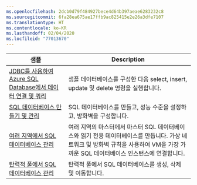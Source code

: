 ```yaml
---
ms.openlocfilehash: 2dcb0d79f484927bece4d64b397aeae6283232c8
ms.sourcegitcommit: 6fa28ea675ae17ffb9ac825415e2e26a3dfe7107
ms.translationtype: HT
ms.contentlocale: ko-KR
ms.lasthandoff: 02/04/2020
ms.locfileid: "77013670"
---
```

|샘플   |Description  |
|---------|---------|
| [JDBC를 사용하여 Azure SQL Database에서 데이터 연결 및 쿼리][4] | 샘플 데이터베이스를 구성한 다음 select, insert, update 및 delete 명령을 실행합니다. |
| [SQL 데이터베이스 만들기 및 관리][1] | SQL 데이터베이스를 만들고, 성능 수준을 설정하고, 방화벽을 구성합니다.|
| [여러 지역에서 SQL 데이터베이스 관리][2] | 여러 지역의 마스터에서 마스터 SQL 데이터베이스와 읽기 전용 데이터베이스를 만듭니다. 가상 네트워크 및 방화벽 규칙을 사용하여 VM을 가장 가까운 SQL 데이터베이스 인스턴스에 연결합니다. | 
| [탄력적 풀에서 SQL 데이터베이스 관리][3] | 탄력적 풀에서 SQL 데이터베이스를 생성, 삭제 및 이동합니다. | 

[1]: https://github.com/Azure-Samples/sql-database-java-manage-db/
[2]: https://azure.microsoft.com/resources/samples/sql-database-java-manage-sql-databases-across-regions/
[3]: ../java-sdk-manage-sql-elastic-pools.md
[4]: https://docs.microsoft.com/azure/sql-database/sql-database-connect-query-java
